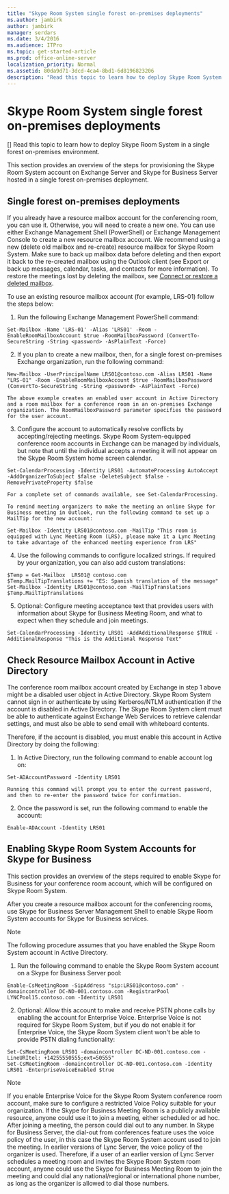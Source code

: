 ```yaml
---
title: "Skype Room System single forest on-premises deployments"
ms.author: jambirk
author: jambirk
manager: serdars
ms.date: 3/4/2016
ms.audience: ITPro
ms.topic: get-started-article
ms.prod: office-online-server
localization_priority: Normal
ms.assetid: 80da9d71-3dcd-4ca4-8bd1-6d8196823206
description: "Read this topic to learn how to deploy Skype Room System in a single forest on-premises environment."
---
```


# Skype Room System single forest on-premises deployments
[]
Read this topic to learn how to deploy Skype Room System in a single forest on-premises environment.
  
This section provides an overview of the steps for provisioning the Skype Room System account on Exchange Server and Skype for Business Server hosted in a single forest on-premises deployment.
  
## Single forest on-premises deployments

If you already have a resource mailbox account for the conferencing room, you can use it. Otherwise, you will need to create a new one. You can use either Exchange Management Shell (PowerShell) or Exchange Management Console to create a new resource mailbox account. We recommend using a new (delete old mailbox and re-create) resource mailbox for Skype Room System. Make sure to back up mailbox data before deleting and then export it back to the re-created mailbox using the Outlook client (see Export or back up messages, calendar, tasks, and contacts for more information). To restore the meetings lost by deleting the mailbox, see [Connect or restore a deleted mailbox](https://technet.microsoft.com/en-us/library/jj863438%28v=exchg.150%29.aspx). 
  
To use an existing resource mailbox account (for example, LRS-01) follow the steps below:
  
1. Run the following Exchange Management PowerShell command:
    
  ```
  Set-Mailbox -Name 'LRS-01' -Alias 'LRS01' -Room -EnableRoomMailboxAccount $true -RoomMailboxPassword (ConvertTo-SecureString -String <password> -AsPlainText -Force)
  ```

2. If you plan to create a new mailbox, then, for a single forest on-premises Exchange organization, run the following command:
    
  ```
  New-Mailbox -UserPrincipalName LRS01@contoso.com -Alias LRS01 -Name "LRS-01" -Room -EnableRoomMailboxAccount $true -RoomMailboxPassword (ConvertTo-SecureString -String <password> -AsPlainText -Force)
  ```

    The above example creates an enabled user account in Active Directory and a room mailbox for a conference room in an on-premises Exchange organization. The RoomMailboxPassword parameter specifies the password for the user account.
    
3. Configure the account to automatically resolve conflicts by accepting/rejecting meetings. Skype Room System-equipped conference room accounts in Exchange can be managed by individuals, but note that until the individual accepts a meeting it will not appear on the Skype Room System home screen calendar.
    
  ```
  Set-CalendarProcessing -Identity LRS01 -AutomateProcessing AutoAccept -AddOrganizerToSubject $false -DeleteSubject $false -RemovePrivateProperty $false
  ```

    For a complete set of commands available, see Set-CalendarProcessing.
    
    To remind meeting organizers to make the meeting an online Skype for Business meeting in Outlook, run the following command to set up a MailTip for the new account: 
    
  ```
  Set-Mailbox -Identity LRS01@contoso.com -MailTip "This room is equipped with Lync Meeting Room (LRS), please make it a Lync Meeting to take advantage of the enhanced meeting experience from LRS"
  ```

4. Use the following commands to configure localized strings. If required by your organization, you can also add custom translations: 
    
  ```
  $Temp = Get-Mailbox  LRS01@ contoso.com 
$Temp.MailTipTranslations += "ES: Spanish translation of the message"
Set-Mailbox -Identity LRS01@contoso.com -MailTipTranslations $Temp.MailTipTranslations

  ```

5. Optional: Configure meeting acceptance text that provides users with information about Skype for Business Meeting Room, and what to expect when they schedule and join meetings. 
    
  ```
  Set-CalendarProcessing -Identity LRS01 -AddAdditionalResponse $TRUE -AdditionalResponse "This is the Additional Response Text"
  ```

## Check Resource Mailbox Account in Active Directory

The conference room mailbox account created by Exchange in step 1 above might be a disabled user object in Active Directory. Skype Room System cannot sign in or authenticate by using Kerberos/NTLM authentication if the account is disabled in Active Directory. The Skype Room System client must be able to authenticate against Exchange Web Services to retrieve calendar settings, and must also be able to send email with whiteboard contents. 
  
Therefore, if the account is disabled, you must enable this account in Active Directory by doing the following: 
  
1. In Active Directory, run the following command to enable account log on: 
    
  ```
  Set-ADAccountPassword -Identity LRS01
  ```

    Running this command will prompt you to enter the current password, and then to re-enter the password twice for confirmation.
    
2. Once the password is set, run the following command to enable the account: 
    
  ```
  Enable-ADAccount -Identity LRS01
  ```

## Enabling Skype Room System Accounts for Skype for Business

This section provides an overview of the steps required to enable Skype for Business for your conference room account, which will be configured on Skype Room System. 
  
After you create a resource mailbox account for the conferencing rooms, use Skype for Business Server Management Shell to enable Skype Room System accounts for Skype for Business services.
  
> [!NOTE]
> The following procedure assumes that you have enabled the Skype Room System account in Active Directory. 
  
1. Run the following command to enable the Skype Room System account on a Skype for Business Server pool:
    
  ```
  Enable-CsMeetingRoom -SipAddress "sip:LRS01@contoso.com" -domaincontroller DC-ND-001.contoso.com -RegistrarPool LYNCPool15.contoso.com -Identity LRS01
  ```

2. Optional: Allow this account to make and receive PSTN phone calls by enabling the account for Enterprise Voice. Enterprise Voice is not required for Skype Room System, but if you do not enable it for Enterprise Voice, the Skype Room System client won't be able to provide PSTN dialing functionality:
    
  ```
  Set-CsMeetingRoom LRS01 -domaincontroller DC-ND-001.contoso.com -LineURItel: +14255550555;ext=50555"
Set-CsMeetingRoom -domaincontroller DC-ND-001.contoso.com -Identity LRS01 -EnterpriseVoiceEnabled $true

  ```

> [!NOTE]
> If you enable Enterprise Voice for the Skype Room System conference room account, make sure to configure a restricted Voice Policy suitable for your organization. If the Skype for Business Meeting Room is a publicly available resource, anyone could use it to join a meeting, either scheduled or ad hoc. After joining a meeting, the person could dial out to any number. In Skype for Business Server, the dial-out from conferences feature uses the voice policy of the user, in this case the Skype Room System account used to join the meeting. In earlier versions of Lync Server, the voice policy of the organizer is used. Therefore, if a user of an earlier version of Lync Server schedules a meeting room and invites the Skype Room System room account, anyone could use the Skype for Business Meeting Room to join the meeting and could dial any national/regional or international phone number, as long as the organizer is allowed to dial those numbers. 
  


